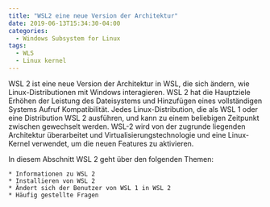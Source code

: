 ```yaml
---
title: "WSL2 eine neue Version der Architektur"
date: 2019-06-13T15:34:30-04:00
categories:
  - Windows Subsystem for Linux
tags:
  - WLS
  - Linux kernel
---
```

WSL 2 ist eine neue Version der Architektur in WSL, die sich ändern, wie Linux-Distributionen mit Windows interagieren. WSL 2 hat die Hauptziele Erhöhen der Leistung des Dateisystems und Hinzufügen eines vollständigen Systems Aufruf Kompatibilität. Jedes Linux-Distribution, die als WSL 1 oder eine Distribution WSL 2 ausführen, und kann zu einem beliebigen Zeitpunkt zwischen gewechselt werden. WSL-2 wird von der zugrunde liegenden Architektur überarbeitet und Virtualisierungstechnologie und eine Linux-Kernel verwendet, um die neuen Features zu aktivieren.

In diesem Abschnitt WSL 2 geht über den folgenden Themen:

    * Informationen zu WSL 2
    * Installieren von WSL 2
    * Ändert sich der Benutzer von WSL 1 in WSL 2
    * Häufig gestellte Fragen
